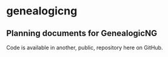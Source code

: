 # genealogicng
Planning documents for GenealogicNG
--
Code is available in another, public, repository here on GitHub.
